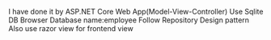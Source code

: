 I have done it by ASP.NET Core Web App(Model-View-Controller)
Use Sqlite DB Browser
Database name:employee
Follow Repository Design pattern
Also use razor view for frontend view 

